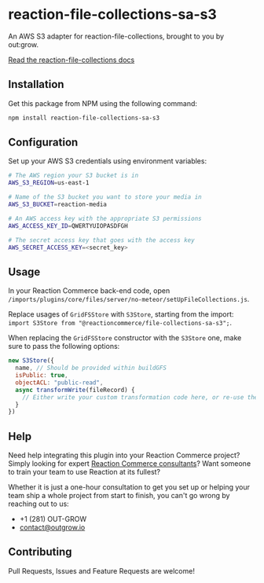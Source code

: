 # reaction-file-collections-sa-s3

An AWS S3 adapter for reaction-file-collections, brought to you by out:grow.

[Read the reaction-file-collections docs](https://github.com/reactioncommerce/reaction-file-collections)

## Installation

Get this package from NPM using the following command:

```bash
npm install reaction-file-collections-sa-s3
```

## Configuration

Set up your AWS S3 credentials using environment variables:

```bash
# The AWS region your S3 bucket is in
AWS_S3_REGION=us-east-1

# Name of the S3 bucket you want to store your media in
AWS_S3_BUCKET=reaction-media

# An AWS access key with the appropriate S3 permissions
AWS_ACCESS_KEY_ID=QWERTYUIOPASDFGH

# The secret access key that goes with the access key
AWS_SECRET_ACCESS_KEY=<secret_key>
```

## Usage

In your Reaction Commerce back-end code, open `/imports/plugins/core/files/server/no-meteor/setUpFileCollections.js`.

Replace usages of `GridFSStore` with `S3Store`, starting from the import: `import S3Store from "@reactioncommerce/file-collections-sa-s3";`.

When replacing the `GridFSStore` constructor with the `S3Store` one, make sure to pass the following options:

```javascript
new S3Store({
  name, // Should be provided within buildGFS
  isPublic: true,
  objectACL: "public-read",
  async transformWrite(fileRecord) {
    // Either write your custom transformation code here, or re-use the one from the GridFSStore constructor
  }
})
```

## Help

Need help integrating this plugin into your Reaction Commerce project? Simply looking for expert [Reaction Commerce consultants](https://outgrow.io)? Want someone to train your team to use Reaction at its fullest?

Whether it is just a one-hour consultation to get you set up or helping your team ship a whole project from start to finish, you can't go wrong by reaching out to us:

* +1 (281) OUT-GROW
* contact@outgrow.io

## Contributing

Pull Requests, Issues and Feature Requests are welcome!

